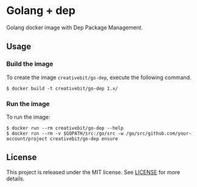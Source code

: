 # Golang + dep

Golang docker image with Dep Package Management.

## Usage
### Build the image
To create the image `creativebit/go-dep`, execute the following command.
```
$ docker build -t creativebit/go-dep 1.x/
```
### Run the image
To run the image:
```
$ docker run --rm creativebit/go-dep --help
$ docker run --rm -v $GOPATH/src:/go/src -w /go/src/github.com/your-account/project creativebit/go-dep ensure
```

## License

This project is released under the MIT license. See [LICENSE](https://github.com/jhsc/docker-golang-tools/blob/master/LICENSE) for more details.
